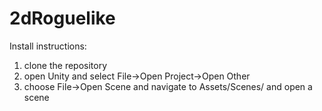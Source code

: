 # 2dRoguelike

Install instructions:

1. clone the repository
2. open Unity and select File->Open Project->Open Other
3. choose File->Open Scene and navigate to Assets/Scenes/ and open a scene
